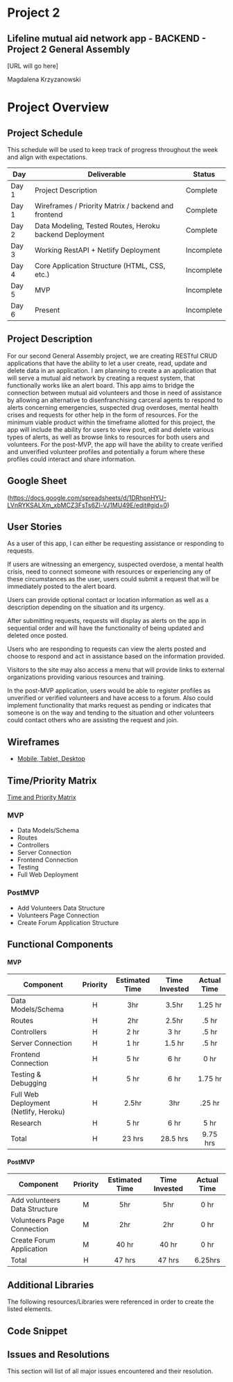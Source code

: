 

# Project 2

## Lifeline mutual aid network app - BACKEND - Project 2 General Assembly

[URL will go here]

Magdalena Krzyzanowski

# Project Overview

## Project Schedule

This schedule will be used to keep track of progress throughout the week and align with expectations.  

|  Day | Deliverable | Status
|---|---| ---|
|Day 1| Project Description | Complete
|Day 1| Wireframes / Priority Matrix / backend and frontend | Complete
|Day 2| Data Modeling, Tested Routes, Heroku backend Deployment | Complete
|Day 3| Working RestAPI + Netlify Deployment| Incomplete
|Day 4| Core Application Structure (HTML, CSS, etc.)| Incomplete
|Day 5| MVP | Incomplete
|Day 6| Present | Incomplete


## Project Description

For our second General Assembly project, we are creating RESTful CRUD applications that have the ability to let a user create, read, update and delete data in an application. I am planning to create a an application that will serve a mutual aid network by creating a request system, that functionally works like an alert board. This app aims to bridge the connection between mutual aid volunteers and those in need of assistance by allowing an alternative to disenfranchising carceral agents to respond to alerts concerning emergencies, suspected drug overdoses, mental health crises and requests for other help in the form of resources. For the minimum viable product within the timeframe allotted for this project, the app will include the ability for users to view post, edit and delete various types of alerts, as well as browse links to resources for both users and volunteers. For the post-MVP, the app will have the ability to create verified and unverified volunteer profiles and potentially a forum where these profiles could interact and share information. 

## Google Sheet

(https://docs.google.com/spreadsheets/d/1DRhpnHYU-LVnRYKSALXm_xbMCZ3FsTs6Zl-VJ1MU49E/edit#gid=0) 


## User Stories

As a user of this app, I can either be requesting assistance or responding to requests. 

If users are witnessing an emergency, suspected overdose, a mental health crisis, need to connect someone with resources or experiencing any of these circumstances as the user, users could submit a request that will be immediately posted to the alert board. 

Users can provide optional contact or location information as well as a description depending on the situation and its urgency. 

After submitting requests, requests will display as alerts on the app in sequential order and will have the functionality of being updated and deleted once posted. 

Users who are responding to requests can view the alerts posted and choose to respond and act in assistance based on the information provided.

Visitors to the site may also access a menu that will provide links to external organizations providing various resources and training.

In the post-MVP application, users would be able to register profiles as unverified or verified volunteers and have access to a forum. Also could implement functionality that marks request as pending or indicates that someone is on the way and tending to the situation and other volunteers could contact others who are assisting the request and join.



## Wireframes

- [Mobile, Tablet, Desktop](https://res.cloudinary.com/dinqukx6a/image/upload/v1596217007/Project%202/Wireframes/WIREFRAMES_qcnzja.jpg)


## Time/Priority Matrix 

[Time and Priority Matrix](https://res.cloudinary.com/dinqukx6a/image/upload/v1596217042/Project%202/TPM/TPM-BACKEND_f4noim.jpg)



### MVP

- Data Models/Schema
- Routes
- Controllers
- Server Connection
- Frontend Connection
- Testing
- Full Web Deployment


### PostMVP 

- Add Volunteers Data Structure
- Volunteers Page Connection
- Create Forum Application Structure


## Functional Components

#### MVP
| Component | Priority | Estimated Time | Time Invested | Actual Time |
| --- | :---: |  :---: | :---: | :---: |
| Data Models/Schema | H | 3hr | 3.5hr | 1.25 hr |
| Routes | H | 2hr | 2.5hr | .5 hr |
| Controllers | H | 2 hr | 3 hr | .5 hr |
| Server Connection | H | 1 hr | 1.5 hr | .5 hr |
| Frontend Connection | H | 5 hr | 6 hr | 0 hr |
| Testing & Debugging | H | 5 hr | 6 hr | 1.75 hr |
| Full Web Deployment (Netlify, Heroku) | H | 2.5hr | 3hr | .25 hr |
| Research | H | 5 hr | 6 hr | 5 hr |
| Total | H | 23 hrs| 28.5 hrs | 9.75 hrs |

#### PostMVP
| Component | Priority | Estimated Time | Time Invested | Actual Time |
| --- | :---: |  :---: | :---: | :---: |
| Add volunteers Data Structure | M | 5hr | 5hr | 0 hr|
| Volunteers Page Connection | M | 2hr | 2hr | 0 hr|
| Create Forum Application | M | 40 hr | 40 hr | 0 hr|
| Total | H | 47 hrs| 47 hrs | 6.25hrs |

## Additional Libraries
The following resources/Libraries were referenced in order to create the listed elements.


## Code Snippet


## Issues and Resolutions

 This section will list of all major issues encountered and their resolution.
